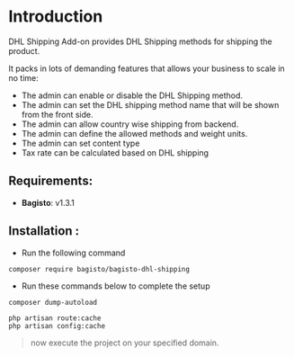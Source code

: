 # Introduction

DHL Shipping Add-on provides DHL Shipping methods for shipping the product.

It packs in lots of demanding features that allows your business to scale in no time:

- The admin can enable or disable the DHL Shipping method.
- The admin can set the DHL shipping method name that will be shown from the front side.
- The admin can allow country wise shipping from backend.
- The admin can define the allowed methods and weight units.
- The admin can set content type
- Tax rate can be calculated based on DHL shipping

## Requirements:

- **Bagisto**: v1.3.1

## Installation :
- Run the following command
```
composer require bagisto/bagisto-dhl-shipping
```

- Run these commands below to complete the setup
```
composer dump-autoload
```

```
php artisan route:cache
php artisan config:cache
```

> now execute the project on your specified domain.
